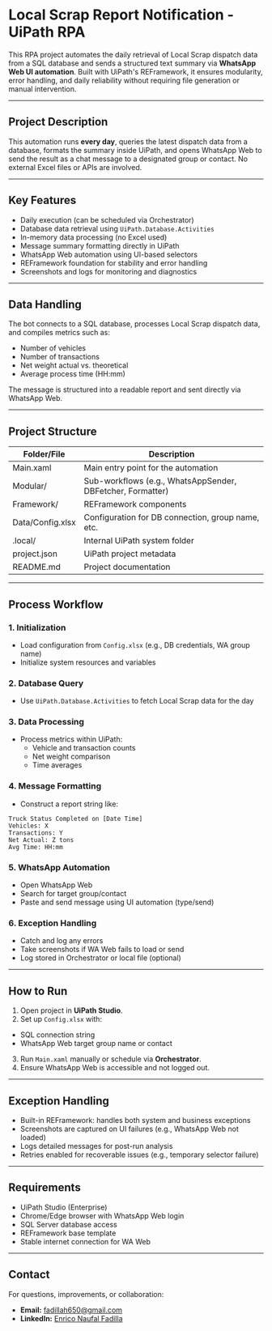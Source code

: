 # Local Scrap Report Notification - UiPath RPA

This RPA project automates the daily retrieval of Local Scrap dispatch data from a SQL database and sends a structured text summary via **WhatsApp Web UI automation**. Built with UiPath's REFramework, it ensures modularity, error handling, and daily reliability without requiring file generation or manual intervention.

---

## Project Description

This automation runs **every day**, queries the latest dispatch data from a database, formats the summary inside UiPath, and opens WhatsApp Web to send the result as a chat message to a designated group or contact. No external Excel files or APIs are involved.

---

## Key Features

- Daily execution (can be scheduled via Orchestrator)
- Database data retrieval using `UiPath.Database.Activities`
- In-memory data processing (no Excel used)
- Message summary formatting directly in UiPath
- WhatsApp Web automation using UI-based selectors
- REFramework foundation for stability and error handling
- Screenshots and logs for monitoring and diagnostics

---

## Data Handling

The bot connects to a SQL database, processes Local Scrap dispatch data, and compiles metrics such as:

- Number of vehicles
- Number of transactions
- Net weight actual vs. theoretical
- Average process time (HH:mm)

The message is structured into a readable report and sent directly via WhatsApp Web.

---

## Project Structure

| Folder/File                    | Description                                                   |
|--------------------------------|---------------------------------------------------------------|
| Main.xaml                      | Main entry point for the automation                          |
| Modular/                       | Sub-workflows (e.g., WhatsAppSender, DBFetcher, Formatter)   |
| Framework/                     | REFramework components                                        |
| Data/Config.xlsx               | Configuration for DB connection, group name, etc.            |
| .local/                        | Internal UiPath system folder                                 |
| project.json                   | UiPath project metadata                                       |
| README.md                      | Project documentation                                         |

---

## Process Workflow

### 1. **Initialization**
- Load configuration from `Config.xlsx` (e.g., DB credentials, WA group name)
- Initialize system resources and variables

### 2. **Database Query**
- Use `UiPath.Database.Activities` to fetch Local Scrap data for the day

### 3. **Data Processing**
- Process metrics within UiPath:
  - Vehicle and transaction counts
  - Net weight comparison
  - Time averages

### 4. **Message Formatting**
- Construct a report string like:
```
Truck Status Completed on [Date Time]
Vehicles: X
Transactions: Y
Net Actual: Z tons
Avg Time: HH:mm
```
### 5. **WhatsApp Automation**
- Open WhatsApp Web
- Search for target group/contact
- Paste and send message using UI automation (type/send)

### 6. **Exception Handling**
- Catch and log any errors
- Take screenshots if WA Web fails to load or send
- Log stored in Orchestrator or local file (optional)

---

## How to Run

1. Open project in **UiPath Studio**.
2. Set up `Config.xlsx` with:
 - SQL connection string
 - WhatsApp Web target group name or contact
3. Run `Main.xaml` manually or schedule via **Orchestrator**.
4. Ensure WhatsApp Web is accessible and not logged out.

---

## Exception Handling

- Built-in REFramework: handles both system and business exceptions
- Screenshots are captured on UI failures (e.g., WhatsApp Web not loaded)
- Logs detailed messages for post-run analysis
- Retries enabled for recoverable issues (e.g., temporary selector failure)

---

## Requirements

- UiPath Studio (Enterprise)
- Chrome/Edge browser with WhatsApp Web login
- SQL Server database access
- REFramework base template
- Stable internet connection for WA Web

---

## Contact

For questions, improvements, or collaboration:

- **Email:** fadillah650@gmail.com  
- **LinkedIn:** [Enrico Naufal Fadilla](https://linkedin.com/in/enrico-naufal-fadilla-54338a256)
